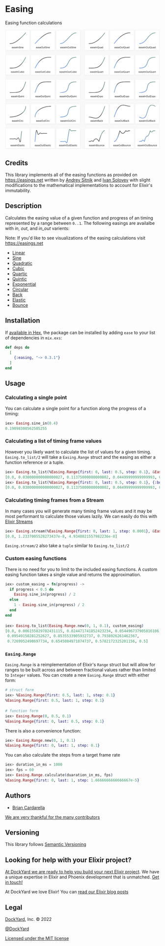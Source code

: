 # Easing

Easing function calculations

![Easing functions visualizations created by Andrey Sitnik and Ivan Solovev](assets/images/easings.png "Easing functions visulizations created by Andrey Sitnik and Ivan Solovev")

## Credits

This library implements all of the easing functions as provided on https://easings.net written by [Andrey Sitnik](https://sitnik.ru/) and [Ivan Solovev](https://solovev.one/) with slight modifications to the mathematical implementations to account for Elixir's immutability.

## Description

Calculates the easing value of a given function and progress of an timing represented by a range between `0..1`. The following easings are availalbe with _in_, _out_, and _in\_out_ varients:

Note: If you'd like to see visualizations of the easing calculations visit https://easings.net

* [Linear](https://en.wikipedia.org/wiki/Linear_function)
* [Sine](https://en.wikipedia.org/wiki/Sine_and_cosine)
* [Quadratic](https://en.wikipedia.org/wiki/Quadratic_function)
* [Cubic](https://en.wikipedia.org/wiki/Cubic_function)
* [Quartic](https://en.wikipedia.org/wiki/Quartic_function)
* [Quintic](https://en.wikipedia.org/wiki/Quintic_function)
* [Exponential](https://en.wikipedia.org/wiki/Exponential_function)
* [Circular](https://en.wikipedia.org/wiki/Trigonometric_functions)
* [Back](https://easings.net/#easeInOutBack)
* [Elastic](https://easings.net/#easeInOutElastic)
* [Bounce](https://easings.net/#easeInOutBounce)

## Installation

If [available in Hex](https://hex.pm/docs/publish), the package can be installed
by adding `ease` to your list of dependencies in `mix.exs`:

```elixir
def deps do
  [
    {:easing, "~> 0.3.1"}
  ]
end
```

## Usage

### Calculating a single point

You can calculate a single point for a function along the progress of a timing:

```elixir
iex> Easing.sine_in(0.4)
0.19098300562505255
```

### Calculating a list of timing frame values

However you likely want to calculate the list of values for a given timing. `Easing.to_list/2` will take a `Easing.Range` struct and the easing as either a function reference or a tuple.

```elixir
iex> Easing.to_list(%Easing.Range{first: 0, last: 0.5, step: 0.1}, &Easing.bounce_in_out(&1))
[0.0, 0.030000000000000027, 0.11375000000000002, 0.04499999999999993, 0.3487500000000001, 0.5]
iex> Easing.to_list(%Easing.Range{first: 0, last: 0.5, step: 0.1}, {:bounce, :in_out})
[0.0, 0.030000000000000027, 0.11375000000000002, 0.04499999999999993, 0.3487500000000001, 0.5]
```

### Calculating timing frames from a Stream

In many cases you will generate many timing frame values and it may be most performant to calculate those values lazily. We can easily do this with [Elixir Streams](https://elixir-lang.org/getting-started/enumerables-and-streams.html#streams)

```elixir
iex> Easing.stream(%Easing.Range{first: 0, last: 1, step: 0.0001}, &Easing.sine_in/1) |> Enum.take(3)
[0.0, 1.2337005528273437e-8, 4.9348021557982236e-8]
```

`Easing.stream/2` also take a `tuple` similar to `Easing.to_list/2`

### Custom easing functions

There is no need for you to limit to the included easing functions. A custom easing function takes a single value and returns the approximation.

```elixir
iex> custom_easing = fn(progress) ->
  if progress < 0.5 do
    Easing.sine_in(progress) / 2
  else
    1 - Easing.sine_in(progress) / 2
  end
end

iex> Easing.to_list(Easing.Range.new(0, 1, 0.1), custom_easing)
[0.0, 0.006155829702431115, 0.024471741852423234, 0.054496737905816106,
 0.09549150281252627, 0.8535533905932737, 0.7938926261462367,
 0.7269952498697734, 0.6545084971874737, 0.5782172325201156, 0.5]
```

### `Easing.Range`

`Easing.Range` is a reimplementation of Elixir's `Range` struct but will allow for ranges to be built across and between fractional values
rather than limited to `Integer` values. You can create a new `Easing.Range` struct with either form:

```elixir
# struct form
iex> %Easing.Range{first: 0.5, last: 1, step: 0.1}
%Easing.Range{first: 0.5, last: 1, step: 0.1}

# function form
iex> Easing.Range(0, 0.5, 0.1)
%Easing.Range{first: 0, last: 0.5, step: 0.1}
```

There is also a convenience function:

```elixir
iex> Easing.Range.new(0, 1, 0.1)
%Easing.Range{first: 0, last: 1, step: 0.1}
```

You can also calculate the steps from a target frame rate

```elixir
iex> duration_in_ms = 1000
iex> fps = 60
iex> Easing.Range.calculate(duaration_in_ms, fps)
%Easing.Range{first: 0, last: 1, step: 1.6666666666666667e-5}
```

## Authors ##

* [Brian Cardarella](https://twitter.com/bcardarella)

[We are very thankful for the many contributors](https://github.com/dockyard/easing/graphs/contributors)

## Versioning ##

This library follows [Semantic Versioning](https://semver.org)

## Looking for help with your Elixir project? ##

[At DockYard we are ready to help you build your next Elixir project](https://dockyard.com/phoenix-consulting). We have a unique expertise
in Elixir and Phoenix development that is unmatched. [Get in touch!](https://dockyard.com/contact/hire-us)

At DockYard we love Elixir! You can [read our Elixir blog posts](https://dockyard.com/blog/categories/elixir)

## Legal ##

[DockYard](https://dockyard.com/), Inc. © 2022

[@DockYard](https://twitter.com/DockYard)

[Licensed under the MIT license](https://www.opensource.org/licenses/mit-license.php)